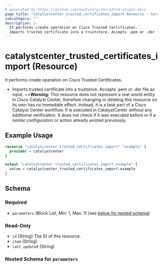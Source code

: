 ```yaml
---
# generated by https://github.com/hashicorp/terraform-plugin-docs
page_title: "catalystcenter_trusted_certificates_import Resource - terraform-provider-catalystcenter"
subcategory: ""
description: |-
  It performs create operation on Cisco Trusted Certificates.
  Imports trusted certificate into a truststore. Accepts .pem or .der file as input.
---
```


# catalystcenter_trusted_certificates_import (Resource)

It performs create operation on Cisco Trusted Certificates.

- Imports trusted certificate into a truststore. Accepts .pem or .der file as input.
~>**Warning:**
This resource does not represent a real-world entity in Cisco Catalyst Center, therefore changing or deleting this resource on its own has no immediate effect.
Instead, it is a task part of a Cisco Catalyst Center workflow. It is executed in CatalystCenter without any additional verification. It does not check if it was executed before or if a similar configuration or action already existed previously.

## Example Usage

```terraform
resource "catalystcenter_trusted_certificates_import" "example" {
  provider = catalystcenter
}

output "catalystcenter_trusted_certificates_import_example" {
  value = catalystcenter_trusted_certificates_import.example
}
```

<!-- schema generated by tfplugindocs -->
## Schema

### Required

- `parameters` (Block List, Min: 1, Max: 1) (see [below for nested schema](#nestedblock--parameters))

### Read-Only

- `id` (String) The ID of this resource.
- `item` (String)
- `last_updated` (String)

<a id="nestedblock--parameters"></a>
### Nested Schema for `parameters`
